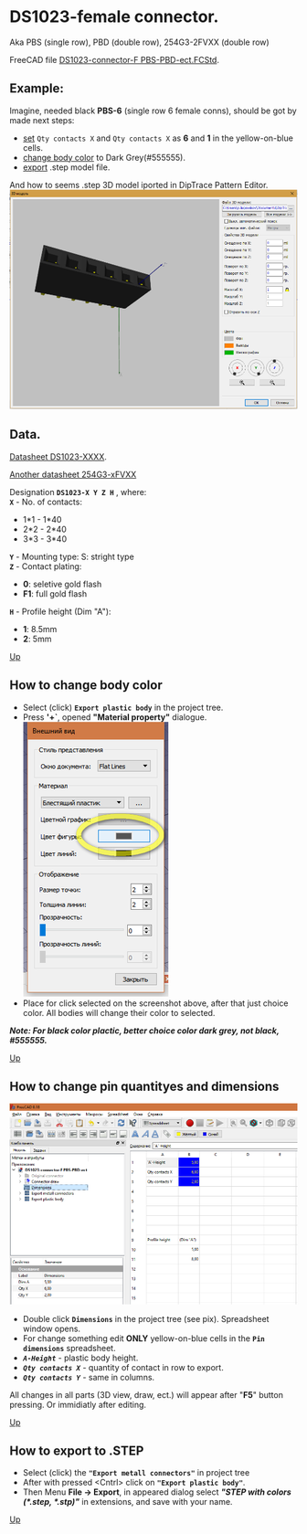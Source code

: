 # DS1023-female connector.

Aka PBS (single row), PBD (double row), 254G3-2FVXX (double row)

FreeCAD file [DS1023-connector-F PBS-PBD-ect.FCStd](https://github.com/lugovskovp/FreeCAD-.step/blob/master/content/DS1023-connector-F%20PBS-PBD-ect.FCStd).



## Example:

Imagine, needed black **PBS-6** (single row 6 female conns), should be got by made next steps: 
- [set](#how-to-change-contacts-quontitie-and-dimensions) `Qty contacts X` and `Qty contacts X` as **6**  and **1** in the yellow-on-blue cells.
- [change body color](#how-to-change-body-color) to Dark Grey(#555555).
- [export](#how-to-export-to-step) .step model file.

And how to seems .step 3D model iported in DipTrace Pattern Editor.
![DipTrace pattern editor](https://github.com/lugovskovp/FreeCAD-.step/blob/master/pix/17.41.13.png)



## Data.

[Datasheet DS1023-XXXX](https://static.chipdip.ru/lib/226/DOC000226931.pdf).

[Another datasheet 254G3-xFVXX](http://files.rct.ru/pdf/connectors/254g3-2fvxx.pdf)

Designation **`DS1023-X Y Z H`** , where:<br/>
**`X`** - No. of contacts: 
- 1\*1 - 1\*40
- 2\*2 - 2\*40
- 3\*3 - 3\*40

**`Y`** - Mounting type: S: stright type<br/>
**`Z`** - Contact plating:<br/>
- **0**: seletive gold flash
- **F1**: full gold flash<br/>

**`H`** - Profile height (Dim "A"):<br/>
- **1**: 8.5mm
- **2**: 5mm

[Up](#example)



## How to change body color

- Select (click) **`Export plastic body`** in the project tree.
- Press **'<Ctrl>+<D>`**, opened **"Material property"** dialogue.<br/>![Material property](https://github.com/lugovskovp/FreeCAD-.step/blob/master/pix/22.55.08.png)
- Place for click selected on the screenshot above, after that just choice color. All bodies will change their color to selected.

***Note: For black color plactic, better choice color dark grey, not black, #555555.***

[Up](#example)



## How to change pin quantityes and dimensions

![Dimentions](https://github.com/lugovskovp/FreeCAD-.step/blob/master/pix/18.47.51.png)

- Double click **`Dimensions`** in the project tree (see pix). Spreadsheet window opens.
- For change something edit **ONLY** yellow-on-blue cells in the **`Pin dimensions`** spreadsheet.
- ***`A-Height`*** - plastic body height.
- ***`Qty contacts X`*** - quantity of contact in row to export.
- ***`Qty contacts Y`*** - same in columns.

All changes in all parts (3D view, draw, ect.) will appear after "**F5**" button pressing. Or immidiatly after editing.

[Up](#example)



## How to export to .STEP

- Select (click) the **`"Export metall connectors"`** in project tree
- After with pressed &lt;Cntrl&gt; click on **`"Export plastic body"`**.
- Then Menu **File -> Export**, in appeared dialog select ***"STEP with colors (\*.step, \*.stp)"*** in extensions, and save with your name.

[Up](#example)











